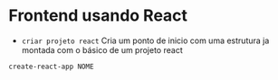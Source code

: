 # Frontend usando React

- `criar projeto react` Cria um ponto de inicio com uma estrutura ja montada com o básico de um projeto react

```
create-react-app NOME
```